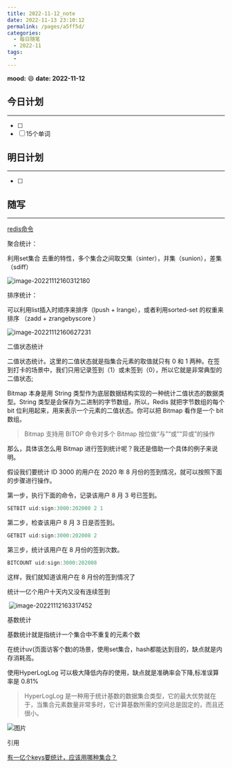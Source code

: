 ```yaml
---
title: 2022-11-12_note
date: 2022-11-13 23:10:12
permalink: /pages/a5ff5d/
categories:
  - 每日随笔
  - 2022-11
tags:
  - 
---
```

**mood:** :smile:  									**date: 2022-11-12**  
## 今日计划  
------
- [ ]  
- [ ]  15个单词
## 明日计划  
------
- [ ]  
## 随写 
------



[redis命令](https://www.runoob.com/redis/redis-commands.html)

聚合统计：

利用set集合 去重的特性，多个集合之间取交集（sinter），并集（sunion），差集（sdiff）

![image-20221112160312180](https://img.ggball.top/img/image-20221112160312180.png?picGo)

排序统计：

可以利用list插入时顺序来排序（lpush + lrange），或者利用sorted-set 的权重来排序 （zadd  + zrangebyscore ）

![image-20221112160627231](https://img.ggball.top/img/image-20221112160627231.png?picGo)

二值状态统计

二值状态统计。这里的二值状态就是指集合元素的取值就只有 0 和 1 两种。在签到打卡的场景中，我们只用记录签到（1）或未签到（0），所以它就是非常典型的二值状态;

Bitmap 本身是用 String 类型作为底层数据结构实现的一种统计二值状态的数据类型。String 类型是会保存为二进制的字节数组，所以，Redis 就把字节数组的每个 bit 位利用起来，用来表示一个元素的二值状态。你可以把 Bitmap 看作是一个 bit 数组。

> Bitmap 支持用 BITOP 命令对多个 Bitmap 按位做“与”“或”“异或”的操作

那么，具体该怎么用 Bitmap 进行签到统计呢？我还是借助一个具体的例子来说明。

假设我们要统计 ID 3000 的用户在 2020 年 8 月份的签到情况，就可以按照下面的步骤进行操作。

第一步，执行下面的命令，记录该用户 8 月 3 号已签到。

```java
SETBIT uid:sign:3000:202008 2 1 
```

第二步，检查该用户 8 月 3 日是否签到。

```java
GETBIT uid:sign:3000:202008 2 
```

第三步，统计该用户在 8 月份的签到次数。

```java
BITCOUNT uid:sign:3000:202008
```

这样，我们就知道该用户在 8 月份的签到情况了



统计一亿个用户十天内又没有连续签到

​	![image-20221112163317452](https://img.ggball.top/img/image-20221112163317452.png?picGo)





基数统计

基数统计就是指统计一个集合中不重复的元素个数

在统计uv(页面访客个数)的场景，使用set集合，hash都能达到目的，缺点就是内存消耗高。

使用HyperLogLog 可以极大降低内存的使用，缺点就是准确率会下降,标准误算率是 0.81%

> HyperLogLog 是一种用于统计基数的数据集合类型，它的最大优势就在于，当集合元素数量非常多时，它计算基数所需的空间总是固定的，而且还很小。

![图片](https://static001.geekbang.org/resource/image/c0/6e/c0bb35d0d91a62ef4ca1bd939a9b136e.jpg)

引用

[有一亿个keys要统计，应该用哪种集合？](https://ggball.top/pages/226b6c/#%E4%BA%8C%E5%80%BC%E7%8A%B6%E6%80%81%E7%BB%9F%E8%AE%A1)